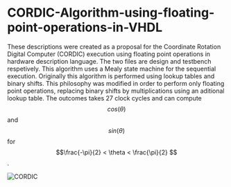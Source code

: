 # CORDIC-Algorithm-using-floating-point-operations-in-VHDL
These descriptions were created as a proposal for the Coordinate Rotation Digital Computer (CORDIC) execution using floating point operations in hardware description language.
The two files are design and testbench respetively. This algorithm uses a Mealy state machine for the sequential execution.
Originally this algorithm is performed using lookup tables and binary shifts. This philosophy was modified in order to perform only floating point operations, replacing binary shifts by multiplications using an aditional lookup table. 
The outcomes takes 27 clock cycles and can compute $$cos(\theta)$$ and $$sin(\theta)$$ for $$\frac{-\pi}{2} < \theta < \frac{\pi}{2} $$.

![CORDIC](https://github.com/user-attachments/assets/ddad31ad-317d-449a-bf09-89ee145fdd71)
